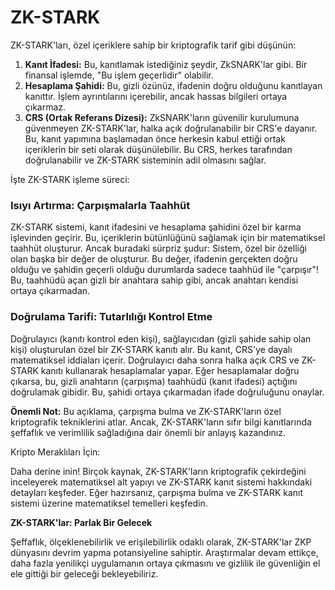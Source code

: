 # ZK-STARK 

ZK-STARK'ları, özel içeriklere sahip bir kriptografik tarif gibi düşünün:

1. **Kanıt İfadesi:** Bu, kanıtlamak istediğiniz şeydir, ZkSNARK'lar gibi. Bir finansal işlemde, "Bu işlem geçerlidir" olabilir.
2. **Hesaplama Şahidi:** Bu, gizli özünüz, ifadenin doğru olduğunu kanıtlayan kanıttır. İşlem ayrıntılarını içerebilir, ancak hassas bilgileri ortaya çıkarmaz.
3. **CRS (Ortak Referans Dizesi):** ZkSNARK'ların güvenilir kurulumuna güvenmeyen ZK-STARK'lar, halka açık doğrulanabilir bir CRS'e dayanır. Bu, kanıt yapımına başlamadan önce herkesin kabul ettiği ortak içeriklerin bir seti olarak düşünülebilir. Bu CRS, herkes tarafından doğrulanabilir ve ZK-STARK sisteminin adil olmasını sağlar.

İşte ZK-STARK işleme süreci:

### Isıyı Artırma: Çarpışmalarla Taahhüt
ZK-STARK sistemi, kanıt ifadesini ve hesaplama şahidini özel bir karma işlevinden geçirir. Bu, içeriklerin bütünlüğünü sağlamak için bir matematiksel taahhüt oluşturur.
Ancak buradaki sürpriz şudur: Sistem, özel bir özelliği olan başka bir değer de oluşturur. Bu değer, ifadenin gerçekten doğru olduğu ve şahidin geçerli olduğu durumlarda sadece taahhüd ile "çarpışır"! Bu, taahhüdü açan gizli bir anahtara sahip gibi, ancak anahtarı kendisi ortaya çıkarmadan.

### Doğrulama Tarifi: Tutarlılığı Kontrol Etme
Doğrulayıcı (kanıtı kontrol eden kişi), sağlayıcıdan (gizli şahide sahip olan kişi) oluşturulan özel bir ZK-STARK kanıtı alır. Bu kanıt, CRS'ye dayalı matematiksel iddiaları içerir.
Doğrulayıcı daha sonra halka açık CRS ve ZK-STARK kanıtı kullanarak hesaplamalar yapar. Eğer hesaplamalar doğru çıkarsa, bu, gizli anahtarın (çarpışma) taahhüdü (kanıt ifadesi) açtığını doğrulamak gibidir. Bu, şahidi ortaya çıkarmadan ifade doğruluğunu onaylar.

**Önemli Not:** Bu açıklama, çarpışma bulma ve ZK-STARK'ların özel kriptografik tekniklerini atlar. Ancak, ZK-STARK'ların sıfır bilgi kanıtlarında şeffaflık ve verimlilik sağladığına dair önemli bir anlayış kazandınız.

Kripto Meraklıları İçin:

Daha derine inin! Birçok kaynak, ZK-STARK'ların kriptografik çekirdeğini inceleyerek matematiksel alt yapıyı ve ZK-STARK kanıt sistemi hakkındaki detayları keşfeder. Eğer hazırsanız, çarpışma bulma ve ZK-STARK kanıt sistemi üzerine matematiksel temelleri keşfedin.

**ZK-STARK'lar: Parlak Bir Gelecek**

Şeffaflık, ölçeklenebilirlik ve erişilebilirlik odaklı olarak, ZK-STARK'lar ZKP dünyasını devrim yapma potansiyeline sahiptir. Araştırmalar devam ettikçe, daha fazla yenilikçi uygulamanın ortaya çıkmasını ve gizlilik ile güvenliğin el ele gittiği bir geleceği bekleyebiliriz.
